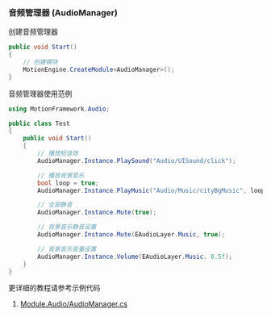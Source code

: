 ### 音频管理器 (AudioManager)

创建音频管理器
```C#
public void Start()
{
	// 创建模块
	MotionEngine.CreateModule<AudioManager>();
}
```

音频管理器使用范例
```C#
using MotionFramework.Audio;

public class Test
{
	public void Start()
	{
		// 播放短音效
		AudioManager.Instance.PlaySound("Audio/UISound/click");

		// 播放背景音乐
		bool loop = true;
		AudioManager.Instance.PlayMusic("Audio/Music/cityBgMusic", loop);

		// 全部静音
		AudioManager.Instance.Mute(true);

		// 背景音乐静音设置
		AudioManager.Instance.Mute(EAudioLayer.Music, true);

		// 背景音乐音量设置
		AudioManager.Instance.Volume(EAudioLayer.Music. 0.5f);
	}
}
```

更详细的教程请参考示例代码
1. [Module.Audio/AudioManager.cs](https://github.com/gmhevinci/MotionFramework/blob/master/Assets/MotionFramework/Scripts/Runtime/Module/Module.Audio/AudioManager.cs)